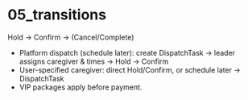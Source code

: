 # 05_transitions

Hold → Confirm → (Cancel/Complete)

- Platform dispatch (schedule later): create DispatchTask → leader assigns caregiver & times → Hold → Confirm
- User-specified caregiver: direct Hold/Confirm, or schedule later → DispatchTask
- VIP packages apply before payment.
